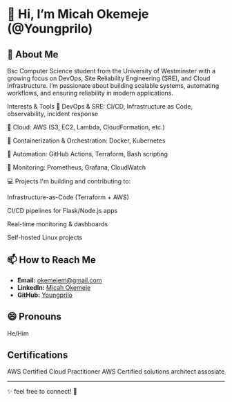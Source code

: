 # 👋 Hi, I’m Micah Okemeje (@Youngprilo)

## 👀 About Me  
Bsc Computer Science student from the University of Westminster with a growing focus on DevOps, Site Reliability Engineering (SRE), and Cloud Infrastructure. I’m passionate about building scalable systems, automating workflows, and ensuring reliability in modern applications.

Interests & Tools
🔹 DevOps & SRE: CI/CD, Infrastructure as Code, observability, incident response

🔹 Cloud: AWS (S3, EC2, Lambda, CloudFormation, etc.)

🔹 Containerization & Orchestration: Docker, Kubernetes

🔹 Automation: GitHub Actions, Terraform, Bash scripting

🔹 Monitoring: Prometheus, Grafana, CloudWatch

💻 Projects
I'm building and contributing to:

Infrastructure-as-Code (Terraform + AWS)

CI/CD pipelines for Flask/Node.js apps

Real-time monitoring & dashboards

Self-hosted Linux projects

## 📫 How to Reach Me  
- **Email:** [okemejem@gmail.com](mailto:okemejem@gmail.com)  
- **LinkedIn:** [Micah Okemeje](https://www.linkedin.com/in/micah-okemeje/)  
- **GitHub:** [Youngprilo](https://github.com/Youngprilo)  

## 😄 Pronouns  
He/Him  

## Certifications
AWS Certified Cloud Practitioner
AWS Certified solutions architect assosiate

---

✨ feel free to connect! 🚀  
